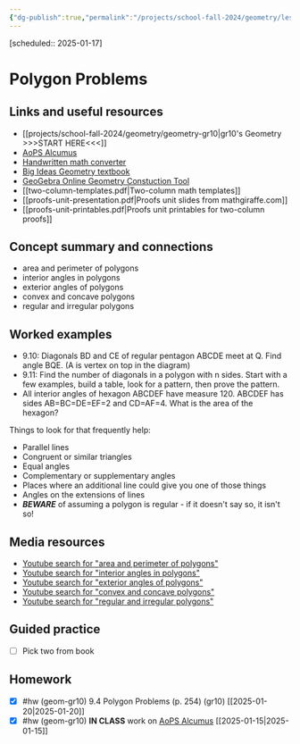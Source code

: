 ```yaml
---
{"dg-publish":true,"permalink":"/projects/school-fall-2024/geometry/lessons/polygon-problems/"}
---
```



 [scheduled:: 2025-01-17] 

#  Polygon Problems

## Links and useful resources 

- [[projects/school-fall-2024/geometry/geometry-gr10\|gr10's Geometry >>>START HERE<<<]]
- [AoPS Alcumus](https://artofproblemsolving.com/teacher/students)
- [Handwritten math converter](https://webdemo.myscript.com/views/math/index.html#)
- [Big Ideas Geometry textbook](https://bim.easyaccessmaterials.com/?level=12)
- [GeoGebra Online Geometry Constuction Tool](https://www.geogebra.org/geometry?lang=en/)
- [[two-column-templates.pdf|Two-column math templates]]
- [[proofs-unit-presentation.pdf|Proofs unit slides from mathgiraffe.com]]
- [[proofs-unit-printables.pdf|Proofs unit printables for two-column proofs]]


## Concept summary and connections

- area and perimeter of polygons 
- interior angles in polygons 
- exterior angles of polygons 
- convex and concave polygons 
- regular and irregular polygons 

## Worked examples

- 9.10: Diagonals BD and CE of regular pentagon ABCDE meet at Q. Find angle BQE. (A is vertex on top in the diagram)
- 9.11: Find the number of diagonals in a polygon with n sides. Start with a few examples, build a table, look for a pattern, then prove the pattern.
- All interior angles of hexagon ABCDEF have measure 120. ABCDEF has sides AB=BC=DE=EF=2 and CD=AF=4. What is the area of the hexagon?


Things to look for that frequently help:
- Parallel lines
- Congruent or similar triangles
- Equal angles
- Complementary or supplementary angles
- Places where an additional line could give you one of those things
- Angles on the extensions of lines
- ***BEWARE*** of assuming a polygon is regular - if it doesn't say so, it isn't so!

## Media resources

- [Youtube search for "area and perimeter of polygons"](https://www.youtube.com/results?search_query=area%20and%20perimeter%20of%20polygons) 
- [Youtube search for "interior angles in polygons"](https://www.youtube.com/results?search_query=interior%20angles%20in%20polygons) 
- [Youtube search for "exterior angles of polygons"](https://www.youtube.com/results?search_query=exterior%20angles%20of%20polygons) 
- [Youtube search for "convex and concave polygons"](https://www.youtube.com/results?search_query=convex%20and%20concave%20polygons) 
- [Youtube search for "regular and irregular polygons"](https://www.youtube.com/results?search_query=regular%20and%20irregular%20polygons) 

## Guided practice


- [ ] Pick two from book  

## Homework

- [x] #hw (geom-gr10) 9.4 Polygon Problems  (p. 254) (gr10) [[2025-01-20\|2025-01-20]]
- [x] #hw (geom-gr10) **IN CLASS** work on [AoPS Alcumus](https://artofproblemsolving.com/alcumus) [[2025-01-15\|2025-01-15]]
